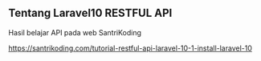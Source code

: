 ## Tentang Laravel10 RESTFUL API

Hasil belajar API pada web SantriKoding

https://santrikoding.com/tutorial-restful-api-laravel-10-1-install-laravel-10

